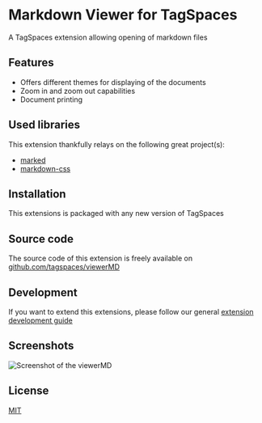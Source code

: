 # Markdown Viewer for TagSpaces

A TagSpaces extension allowing opening of markdown files

## Features

* Offers different themes for displaying of the documents
* Zoom in and zoom out capabilities
* Document printing

## Used libraries
This extension thankfully relays on the following great project(s):

* [marked](https://github.com/chjj/marked)
* [markdown-css](https://github.com/rhiokim/markdown-css)

## Installation

This extensions is packaged with any new version of TagSpaces

## Source code

The source code of this extension is freely available on [github.com/tagspaces/viewerMD](https://github.com/tagspaces/viewerMD/)

## Development

If you want to extend this extensions, please follow our general [extension development guide](http://tagspaces.org/documentation/extension-development-guide)

## Screenshots

![Screenshot of the viewerMD](http://tagspaces.org/extensions/viewerMD/viewerMD-screenshot.png)

## License

[MIT](https://github.com/tagspaces/viewerMD/blob/master/LICENSE.txt)

